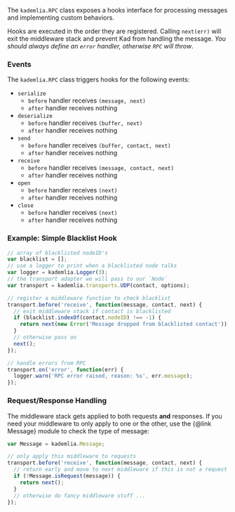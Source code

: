 The `kademlia.RPC` class exposes a hooks interface for
processing messages and implementing custom behaviors.

Hooks are executed in the order they are registered. Calling `next(err)` will
exit the middleware stack and prevent Kad from handling the message. *You
should always define an `error` handler, otherwise `RPC` will throw*.

### Events

The `kademlia.RPC` class triggers hooks for the following events:

* `serialize`
  * `before` handler receives `(message, next)`
  * `after` handler receives nothing
* `deserialize`
  * `before` handler receives `(buffer, next)`
  * `after` handler receives nothing
* `send`
  * `before` handler receives `(buffer, contact, next)`
  * `after` handler receives nothing
* `receive`
  * `before` handler receives `(message, contact, next)`
  * `after` handler receives nothing
* `open`
  * `before` handler receives `(next)`
  * `after` handler receives nothing
* `close`
  * `before` handler receives `(next)`
  * `after` handler receives nothing

### Example: Simple Blacklist Hook

```js
// array of blacklisted nodeID's
var blacklist = [];
// use a logger to print when a blacklisted node talks
var logger = kademlia.Logger(3);
// the transport adapter we will pass to our `Node`
var transport = kademlia.transports.UDP(contact, options);

// register a middleware function to check blacklist
transport.before('receive', function(message, contact, next) {
  // exit middleware stack if contact is blacklisted
  if (blacklist.indexOf(contact.nodeID) !== -1) {
    return next(new Error('Message dropped from blacklisted contact'));
  }
  // otherwise pass on
  next();
});

// handle errors from RPC
transport.on('error', function(err) {
  logger.warn('RPC error raised, reason: %s', err.message);
});
```

### Request/Response Handling

The middleware stack gets applied to both requests **and** responses. If you
need your middleware to only apply to one or the other, use the
{@link Message} module to check the type of message:

```js
var Message = kademlia.Message;

// only apply this middleware to requests
transport.before('receive', function(message, contact, next) {
  // return early and move to next middleware if this is not a request
  if (!Message.isRequest(message)) {
    return next();
  }
  // otherwise do fancy middleware stuff ...
});
```
